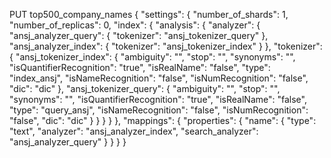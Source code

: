 PUT top500_company_names
{
  "settings": {
    "number_of_shards": 1,
    "number_of_replicas": 0,
    "index": {
      "analysis": {
        "analyzer": {
          "ansj_analyzer_query": {
            "tokenizer": "ansj_tokenizer_query"
          },
          "ansj_analyzer_index": {
            "tokenizer": "ansj_tokenizer_index"
          }
        },
        "tokenizer": {
          "ansj_tokenizer_index": {
            "ambiguity": "",
            "stop": "",
            "synonyms": "",
            "isQuantifierRecognition": "true",
            "isRealName": "false",
            "type": "index_ansj",
            "isNameRecognition": "false",
            "isNumRecognition": "false",
            "dic": "dic"
          },
          "ansj_tokenizer_query": {
            "ambiguity": "",
            "stop": "",
            "synonyms": "",
            "isQuantifierRecognition": "true",
            "isRealName": "false",
            "type": "query_ansj",
            "isNameRecognition": "false",
            "isNumRecognition": "false",
            "dic": "dic"
          }
        }
      }
    }
  },
  "mappings": {
    "properties": {
      "name": {
        "type": "text",
        "analyzer": "ansj_analyzer_index",
        "search_analyzer": "ansj_analyzer_query"
      }
    }
  }
}

